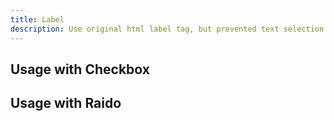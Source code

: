 ```yaml
---
title: Label
description: Use original html label tag, but prevented text selection when double clicked
---
```


## Usage with Checkbox

<preview code='<Label className="flex items-center">with checkbox <Checkbox /></Label>'></preview>

## Usage with Raido

<preview code='<Label className="flex items-center gap-4">with radio
<RadioGroup><Radio value="actify" /></RadioGroup></Label>'>
</preview>
